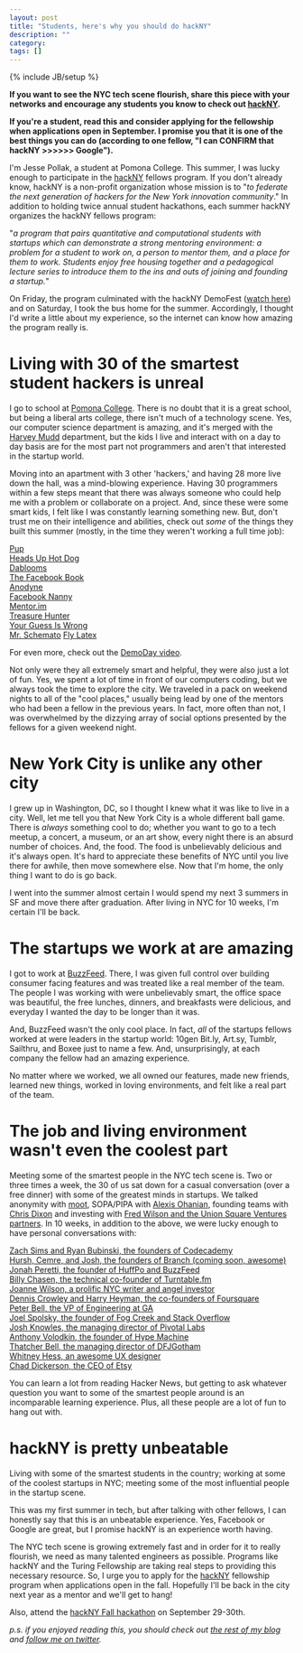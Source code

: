 ```yaml
---
layout: post
title: "Students, here's why you should do hackNY"
description: ""
category: 
tags: []
---
```

{% include JB/setup %}

**If you want to see the NYC tech scene flourish, share this piece with your networks and encourage any students you know to check out [hackNY](http://hackny.org).**

**If you're a student, read this and consider applying for the fellowship when applications open in September. I promise you that it is one of the best things you can do (according to one fellow, "I can CONFIRM that hackNY >>>>>> Google").**

I'm Jesse Pollak, a student at Pomona College. This summer, I was lucky enough to participate in the [hackNY](http://hackny.org/a/) fellows program. If you don't already know, hackNY is a non-profit organization whose mission is to "*to federate the next generation of hackers for the New York innovation community*." In addition to holding twice annual student hackathons, each summer hackNY organizes the hackNY fellows program:

"*a program that pairs quantitative and computational students with startups which can demonstrate a strong mentoring environment: a problem for a student to work on, a person to mentor them, and a place for them to work. Students enjoy free housing together and a pedagogical lecture series to introduce them to the ins and outs of joining and founding a startup.*"

On Friday, the program culminated with the hackNY DemoFest ([watch here](http://new.livestream.com/hackNYlive/demofest2012/)) and on Saturday, I took the bus home for the summer. Accordingly, I thought I'd write a little about my experience, so the internet can know how amazing the program really is. 

# Living with 30 of the smartest student hackers is unreal

I go to school at [Pomona College](http://pomona.edu). There is no doubt that it is a great school, but being a liberal arts college, there isn't much of a technology scene. Yes, our computer science department is amazing, and it's merged with the [Harvey Mudd](http://www.hmc.edu) department, but the kids I live and interact with on a day to day basis are for the most part not programmers and aren't that interested in the startup world.

Moving into an apartment with 3 other 'hackers,' and having 28 more live down the hall, was a mind-blowing experience. Having 30 programmers within a few steps meant that there was always someone who could help me with a problem or collaborate on a project. And, since these were some smart kids, I felt like I was constantly learning something new. But, don't trust me on their intelligence and abilities, check out *some* of the things they built this summer (mostly, in the time they weren't working a full time job):

[Pup](http://dtdg.co/get-pup)  
[Heads Up Hot Dog](http://emmettbutler.com/headsup/)  
[Dablooms](https://github.com/bitly/dablooms)  
[The Facebook Book](http://hackaday.com/2012/07/30/hackathon-results-in-the-facebook-book/)  
[Anodyne](http://www.anodynegame.com)  
[Facebook Nanny](http://bit.ly/FacebookNanny)   
[Mentor.im](http://mentor.im)  
[Treasure Hunter](http://amazonspider.herokuapp.com)  
[Your Guess Is Wrong](http://yourguessiswrong.phpfogapp.com)  
[Mr. Schemato](http://hack.parsely.com)
[Fly Latex](http://github.com/alabid/flylatex)

For even more, check out the [DemoDay video](http://new.livestream.com/hackNYlive/demofest2012/).

Not only were they all extremely smart and helpful, they were also just a lot of fun. Yes, we spent a lot of time in front of our computers coding, but we always took the time to explore the city. We traveled in a pack on weekend nights to all of the "cool places," usually being lead by one of the mentors who had been a fellow in the previous years. In fact, more often than not, I was overwhelmed by the dizzying array of social options presented by the fellows for a given weekend night.

# New York City is unlike any other city

I grew up in Washington, DC, so I thought I knew what it was like to live in a city. Well, let me tell you that New York City is a whole different ball game. There is *always* something cool to do; whether you want to go to a tech meetup, a concert, a museum, or an art show, every night there is an absurd number of choices. And, the food. The food is unbelievably delicious and it's always open. It's hard to appreciate these benefits of NYC until you live there for awhile, then move somewhere else. Now that I'm home, the only thing I want to do is go back. 

I went into the summer almost certain I would spend my next 3 summers in SF and move there after graduation. After living in NYC for 10 weeks, I'm certain I'll be back.

# The startups we work at are amazing

I got to work at [BuzzFeed](http://buzzfeed.com). There, I was given full control over building consumer facing features and was treated like a real member of the team. The people I was working with were unbelievably smart, the office space was beautiful, the free lunches, dinners, and breakfasts were delicious, and everyday I wanted the day to be longer than it was.

And, BuzzFeed wasn't the only cool place. In fact, *all* of the startups fellows worked at were leaders in the startup world: 10gen Bit.ly, Art.sy, Tumblr, Sailthru, and Boxee just to name a few. And, unsurprisingly, at each company the fellow had an amazing experience. 

No matter where we worked, we all owned our features, made new friends, learned new things, worked in loving environments, and felt like a real part of the team.

# The job and living environment wasn't even the coolest part

Meeting some of the smartest people in the NYC tech scene is. Two or three times a week, the 30 of us sat down for a casual conversation (over a free dinner) with some of the greatest minds in startups. We talked anonymity with [moot](http://en.wikipedia.org/wiki/Christopher_Poole), SOPA/PIPA with [Alexis Ohanian](http://en.wikipedia.org/wiki/Alexis_Ohanian), founding teams with [Chris Dixon](http://cdixon.org) and investing with [Fred Wilson and the Union Square Ventures partners](http://www.usv.com). In 10 weeks, in addition to the above, we were lucky enough to have personal conversations with:

[Zach Sims and Ryan Bubinski, the founders of Codecademy](http://codecademy)  
[Hursh, Cemre, and Josh, the founders of Branch (coming soon, awesome)](http://branch.com)  
[Jonah Peretti, the founder of HuffPo and BuzzFeed](http://en.wikipedia.org/wiki/Jonah_Peretti)  
[Billy Chasen, the technical co-founder of Turntable.fm](https://twitter.com/billychasen/)  
[Joanne Wilson, a prolific NYC writer and angel investor](http://www.gothamgal.com)  
[Dennis Crowley and Harry Heyman, the co-founders of Foursquare](http://foursquare.com)  
[Peter Bell, the VP of Engineering at GA](https://es.twitter.com/PeterBell)  
[Joel Spolsky, the founder of Fog Creek and Stack Overflow](http://www.joelonsoftware.com)  
[Josh Knowles, the managing director of Pivotal Labs](http://joshknowles.com)  
[Anthony Volodkin, the founder of Hype Machine](http://hypem.com)  
[Thatcher Bell, the managing director of DFJGotham](http://www.dfjgotham.com/bio_thatcher.html)  
[Whitney Hess, an awesome UX designer](http://jessepollak.me/2012/07/17/a-developers-framework-for-ux-design/)  
[Chad Dickerson, the CEO of Etsy](https://twitter.com/chaddickerson/)  

You can learn a lot from reading Hacker News, but getting to ask whatever question you want to some of the smartest people around is an incomparable learning experience. Plus, all these people are a lot of fun to hang out with.

# hackNY is pretty unbeatable

Living with some of the smartest students in the country; working at some of the coolest startups in NYC; meeting some of the most influential people in the startup scene. 

This was my first summer in tech, but after talking with other fellows, I can honestly say that this is an unbeatable experience. Yes, Facebook or Google are great, but I promise hackNY is an experience worth having.

The NYC tech scene is growing extremely fast and in order for it to really flourish, we need as many talented engineers as possible. Programs like hackNY and the Turing Fellowship are taking real steps to providing this necessary resource. So, I urge you to apply for the [hackNY](http://hackny.org) fellowship program when applications open in the fall. Hopefully I'll be back in the city next year as a mentor and we'll get to hang!

Also, attend the [hackNY Fall hackathon](http://hackny.org/a/2012/07/it-is-on-save-sept-29-30-2012-for-the-fall-2012-hackny-student-hackathon/) on September 29-30th.

*p.s. if you enjoyed reading this, you should check out [the rest of my blog](http://jessepollak.me) and [follow me on twitter](http://twitter.com/jessepollak).*